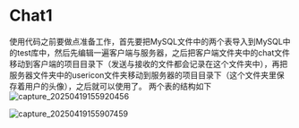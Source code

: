 # Chat1
使用代码之前要做点准备工作，首先要把MySQL文件中的两个表导入到MySQL中的test库中，然后先编辑一遍客户端与服务器，之后把客户端文件夹中的chat文件移动到客户端的项目目录下（发送与接收的文件都会记录在这个文件夹中），再把服务器文件夹中的usericon文件夹移动到服务器的项目目录下（这个文件夹里保存着用户的头像），之后就可以使用了。
两个表的结构如下
![capture_20250419155920456](https://github.com/user-attachments/assets/e413ecf1-641f-4066-be01-2d708dd57cbd)

![capture_20250419155907459](https://github.com/user-attachments/assets/42698486-f0fa-4855-ad14-006756f39b69)
